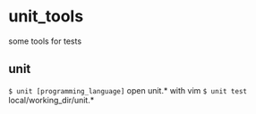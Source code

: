 # unit_tools
some tools for tests

## unit
`$ unit [programming_language]` open unit.* with vim
`$ unit test` local/working_dir/unit.*
